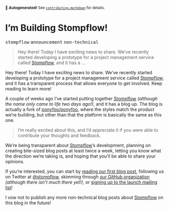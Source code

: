 <sub>&#x1F6A8; <strong>Autogenerated!</strong> See <a href="https://github.com/ponyfoo/articles/tree/master/contributing.markdown"><code>contributing.markdown</code></a> for details.</sub>

<a href="https://ponyfoo.com/articles/building-stompflow"><div></div></a>

<h1>I&#x2019;m Building Stompflow!</h1>

<p><kbd>stompflow</kbd> <kbd>announcement</kbd> <kbd>non-technical</kbd></p>

<blockquote><p>Hey there! Today I have exciting news to share. We&#x2019;ve recently started developing a prototype for a project management service called <a href="http://stompflow.com/" target="_blank">Stompflow</a>, and it has a &#x2026;</p></blockquote>

<div><p>Hey there! Today I have exciting news to share. We&#x2019;ve recently started developing a prototype for a project management service called <a href="http://stompflow.com/" target="_blank">Stompflow</a>, and it has a transparent process that allows everyone to get involved. Keep reading to learn more!</p></div>

<div></div>

<div><p>A couple of weeks ago I&#x2019;ve started putting together <a href="http://stompflow.com/" target="_blank">Stompflow</a> <em>(although the name only came to life two days ago!)</em>, and it has a blog up. The blog is actually a fork of <a href="https://github.com/ponyfoo/ponyfoo" target="_blank">ponyfoo/ponyfoo</a>, where the styles match the product we&#x2019;re building, but other than that the platform is basically the same as this one.</p> <blockquote> <p>I&#x2019;m really excited about this, and I&#x2019;d appreciate it if you were able to contribute your thoughts and feedback.</p> </blockquote></div>

<div><p>We&#x2019;re being transparent about <a href="http://stompflow.com/" target="_blank" aria-label="Stompflow is a hassle-free project management service">Stompflow</a>&#x2019;s development, planning on creating bite-sized blog posts at least twice a week, letting you know what the direction we&#x2019;re taking is, and hoping that you&#x2019;ll be able to share your opinions.</p> <p>If you&#x2019;re interested, you can start by <a href="http://blog.stompflow.com/articles/stompflow-begins" target="_blank" aria-label="Stompflow Begins">reading our first blog post</a>, following us on Twitter at <a href="https://twitter.com/stompflow" target="_blank" aria-label="@stompflow on Twitter">@stompflow</a>, skimming through <a href="https://github.com/stompflow" target="_blank" aria-label="stompflow on GitHub">our GitHub organization</a> <em>(although there isn&#x2019;t much there yet!)</em>, or <a href="http://stompflow.com/" target="_blank" aria-label="Stompflow is a hassle-free project management service">signing up to the launch mailing list</a>!</p> <p>I vow not to publish any more non-technical blog posts about <a href="http://stompflow.com/" target="_blank" aria-label="Stompflow is a hassle-free project management service">Stompflow</a> on this blog in the future!</p></div>
